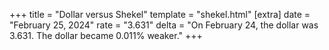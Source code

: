 +++
title = "Dollar versus Shekel"
template = "shekel.html"
[extra]
date = "February 25, 2024"
rate = "3.631"
delta = "On February 24, the dollar was 3.631. The dollar became 0.011% weaker."
+++

